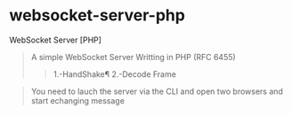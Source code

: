 websocket-server-php
====================

WebSocket Server [PHP]

>A simple WebSocket Server Writting in PHP (RFC 6455)
>>1.-HandShake¶
2.-Decode Frame

>You need to lauch the server via the CLI and open two browsers and start echanging message
